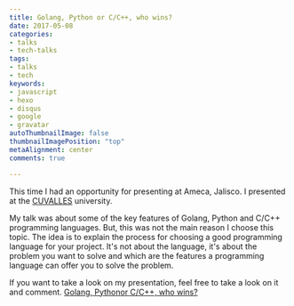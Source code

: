 ```yaml
---
title: Golang, Python or C/C++, who wins?
date: 2017-05-08
categories:
- talks
- tech-talks
tags:
- talks
- tech
keywords:
- javascript
- hexo
- disqus
- google
- gravatar
autoThumbnailImage: false
thumbnailImagePosition: "top"
metaAlignment: center
comments: true

---
```

This time I had an opportunity for presenting at Ameca, Jalisco. I presented at the [CUVALLES](http://www.valles.udg.mx/) 
university.

My talk was about some of the key features of Golang, Python and C/C++ programming languages. But, this was
not the main reason I choose this topic. The idea is to explain the process for choosing a good programming
language for your project. It's not about the language, it's about the problem you want to solve and which are
the features a programming language can offer you to solve the problem.


If you want to take a look on my presentation, feel free to take a look on it and comment.
[Golang, Pythonor C/C++, who wins?](https://docs.google.com/presentation/d/1vn5WeB9dI1hluR7X-uIByDWAAnTaHiSpEAuUeQd9QTE/edit?usp=sharing)